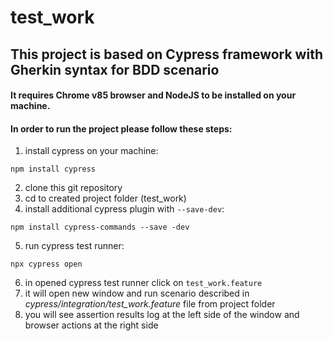 # test_work
## This project is based on Cypress framework with Gherkin syntax for BDD scenario
#### It requires Chrome v85 browser and NodeJS to be installed on your machine. 

#### In order to run the project please follow these steps:

1. install cypress on your machine:
```
npm install cypress
```
2. clone this git repository
3. cd to created project folder (test_work)
4. install additional cypress plugin with `--save-dev`:
```
npm install cypress-commands --save -dev
```
5. run cypress test runner:
```
npx cypress open
```
6. in opened cypress test runner click on `test_work.feature`
7. it will open new window and run scenario described in *cypress/integration/test_work.feature* file from project folder
8. you will see assertion results log at the left side of the window and browser actions at the right side
